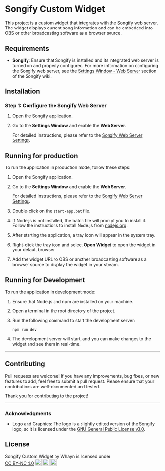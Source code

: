 # Songify Custom Widget

This project is a custom widget that integrates with the [Songify](https://github.com/songify-rocks/Songify) web server. The widget displays current song information and can be embedded into OBS or other broadcasting software as a browser source.

## Requirements

- **Songify**: Ensure that Songify is installed and its integrated web server is turned on and properly configured. For more information on configuring the Songify web server, see the [Settings Window - Web Server](https://github.com/songify-rocks/Songify/wiki/Settings-Window#web-server) section of the Songify wiki.

## Installation

### Step 1: Configure the Songify Web Server

1. Open the Songify application.
2. Go to the **Settings Window** and enable the **Web Server**.

   For detailed instructions, please refer to the [Songify Web Server Settings](https://github.com/songify-rocks/Songify/wiki/Settings-Window#web-server).

## Running for production

To run the application in production mode, follow these steps:

1. Open the Songify application.
2. Go to the **Settings Window** and enable the **Web Server**.

   For detailed instructions, please refer to the [Songify Web Server Settings](https://github.com/songify-rocks/Songify/wiki/Settings-Window#web-server).

3. Double-click on the `start-app.bat` file.
4. If Node.js is not installed, the batch file will prompt you to install it. Follow the instructions to install Node.js from [nodejs.org](https://nodejs.org/).
5. After starting the application, a tray icon will appear in the system tray.
6. Right-click the tray icon and select **Open Widget** to open the widget in your default browser.
7. Add the widget URL to OBS or another broadcasting software as a browser source to display the widget in your stream.

## Running for Development

To run the application in development mode:

1. Ensure that Node.js and npm are installed on your machine.
2. Open a terminal in the root directory of the project.
3. Run the following command to start the development server:

   ```bash
   npm run dev
   ```

4. The development server will start, and you can make changes to the widget and see them in real-time.

---

## Contributing

Pull requests are welcome! If you have any improvements, bug fixes, or new features to add, feel free to submit a pull request. Please ensure that your contributions are well-documented and tested.

Thank you for contributing to the project!

---


### Acknowledgments

- Logo and Graphics: The logo is a slightly edited version of the Songify logo, so it is licensed under the [GNU General Public License v3.0](https://www.gnu.org/licenses/gpl-3.0.en.html).

## License

 <p xmlns:cc="http://creativecommons.org/ns#" xmlns:dct="http://purl.org/dc/terms/"><span property="dct:title">Songify Custom Widget</span> by <span property="cc:attributionName">Whayn</span> is licensed under <a href="https://creativecommons.org/licenses/by-nc/4.0/?ref=chooser-v1" target="_blank" rel="license noopener noreferrer" style="display:inline-block;">CC BY-NC 4.0<img style="height:22px!important;margin-left:3px;vertical-align:text-bottom;" src="https://mirrors.creativecommons.org/presskit/icons/cc.svg?ref=chooser-v1" alt=""><img style="height:22px!important;margin-left:3px;vertical-align:text-bottom;" src="https://mirrors.creativecommons.org/presskit/icons/by.svg?ref=chooser-v1" alt=""><img style="height:22px!important;margin-left:3px;vertical-align:text-bottom;" src="https://mirrors.creativecommons.org/presskit/icons/nc.svg?ref=chooser-v1" alt=""></a></p>
